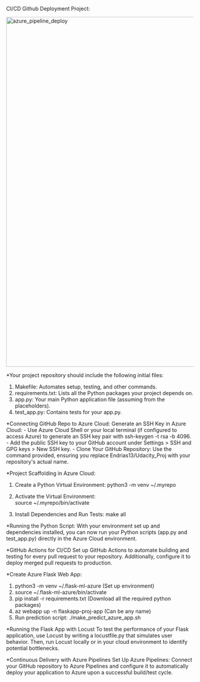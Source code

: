 
CI/CD Github Deployment Project:

<img width="938" alt="azure_pipeline_deploy" src="https://github.com/Endrias13/flaskstarter_proj/assets/33791240/880537ec-47ca-4b5a-9e86-22785ab064dd">


*Your project repository should include the following initial files:
  1. Makefile: Automates setup, testing, and other commands.
  2. requirements.txt: Lists all the Python packages your project depends on.
  3. app.py: Your main Python application file (assuming from the placeholders).
  4. test_app.py: Contains tests for your app.py.


*Connecting GitHub Repo to Azure Cloud:
  Generate an SSH Key in Azure Cloud:
    - Use Azure Cloud Shell or your local terminal (if configured to access Azure) to generate an SSH key pair with ssh-keygen -t rsa -b 4096.
    - Add the public SSH key to your GitHub account under Settings > SSH and GPG keys > New SSH key.
    - Clone Your GitHub Repository:
        Use the command provided, ensuring you replace Endrias13/Udacity_Proj with your repository's actual name.


*Project Scaffolding in Azure Cloud:

1. Create a Python Virtual Environment:
    python3 -m venv ~/.myrepo
    
2. Activate the Virtual Environment:  
    source ~/.myrepo/bin/activate
   
4. Install Dependencies and Run Tests:
    make all


*Running the Python Script:
With your environment set up and dependencies installed, you can now run your Python scripts (app.py and test_app.py) directly in the Azure Cloud environment.

*GitHub Actions for CI/CD
Set up GitHub Actions to automate building and testing for every pull request to your repository. Additionally, configure it to deploy merged pull requests to production.


*Create Azure Flask Web App:

1. python3 -m venv ~/.flask-ml-azure (Set up environment)
2. source ~/.flask-ml-azure/bin/activate
3. pip install -r requirements.txt (Download all the required python packages)
4. az webapp up -n flaskapp-proj-app (Can be any name)
5. Run prediction script: ./make_predict_azure_app.sh 


*Running the Flask App with Locust
To test the performance of your Flask application, use Locust by writing a locustfile.py that simulates user behavior. Then, run Locust locally or in your cloud environment to identify potential bottlenecks.

*Continuous Delivery with Azure Pipelines
Set Up Azure Pipelines: Connect your GitHub repository to Azure Pipelines and configure it to automatically deploy your application to Azure upon a successful build/test cycle. 






